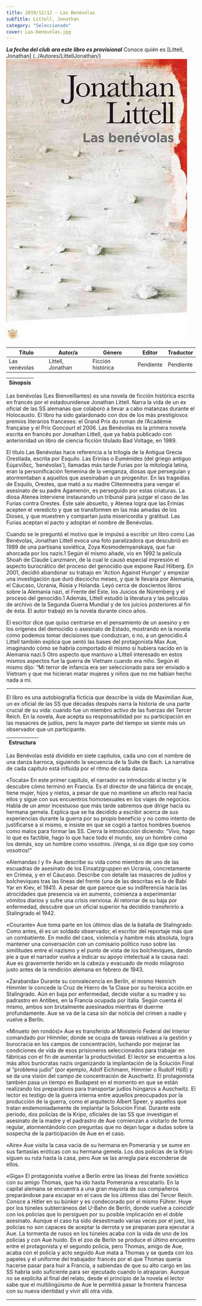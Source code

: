 ```yaml
---
title: 2019/12/12 - Las Benévolas
subTitle: Littell, Jonathan
category: "Seleccionado"
cover: Las-benevolas.jpg
---
```

***La fecha del club ara este libro es provisional***
Conoce quién es [Littell, Jonathan] (../Autores/LittellJonathan/)
!["Imagen no encontrada"](Las-benevolas.jpg)

Título | Autor/a | Género | Editor | Traductor |
------ | ------- | ------ | ------ | --------- |
Las venévolas | Littell, Jonathan | Ficción histórica | Pendiente | Pendiente |

|Sinopsis|
|--------|
Las benévolas (Les Bienveillantes) es una novela de ficción histórica escrita en francés por el estadounidense Jonathan Littell. Narra la vida de un ex oficial de las SS alemanas que colaboró a llevar a cabo matanzas durante el Holocausto. El libro ha sido galardonado con dos de los más prestigiosos premios literarios franceses: el Grand Prix du roman de l’Académie française y el Prix Goncourt el 2006. Las Benévolas es la primera novela escrita en francés por Jonathan Littell, que ya había publicado con anterioridad un libro de ciencia ficción titulado Bad Voltage, en 1989.

El título Las Benévolas hace referencia a la trilogía de la Antigua Grecia Orestíada, escrita por Esquilo. Las Erinias o Euménides (del griego antiguo Εύμενίδες, ‘benévolas’), llamadas más tarde Furias por la mitología latina, eran la personificación femenina de la venganza, diosas que perseguían y atormentaban a aquellos que asesinaban a un progenitor. En las tragedias de Esquilo, Orestes, que mató a su madre Clitemnestra para vengar el asesinato de su padre Agamenón, es perseguido por estas criaturas. La diosa Atenea interviene instaurando un tribunal para juzgar el caso de las Furias contra Orestes. Éste sale absuelto, y Atenea logra que las Erinias acepten el veredicto y que se transformen en las más amadas de los Dioses, y que muestren y compartan justa misericordia y gratitud. Las Furias aceptan el pacto y adoptan el nombre de Benévolas.

Cuando se le preguntó el motivo que le impulsó a escribir un libro como Las Benévolas, Jonathan Littell evoca una foto paralizadora que descubrió en 1989 de una partisana soviética, Zoya Kosmodemyanskaya, que fue ahorcada por los nazis.1 Según él mismo añade, vio en 1992 la película Shoah de Claude Lanzmann, de la cual le causó especial impresión el aspecto burocrático del proceso del genocidio que expone Raul Hilberg. En 2001, decidió abandonar su trabajo en 'Action Against Hunger' y empezar una investigación que duró dieciocho meses, y que le llevaría por Alemania, el Cáucaso, Ucrania, Rúsia y Holanda. Leyó cerca de doscientos libros sobre la Alemania nazi, el Frente del Este, los Juicios de Núremberg y el proceso del genocidio.1 Además, Littell estudió la literatura y las películas de archivo de la Segunda Guerra Mundial y de los juicios posteriores al fin de ésta. El autor trabajó en la novela durante cinco años.

El escritor dice que quiso centrarse en el pensamiento de un asesino y en los orígenes del democidio o asesinato de Estado, mostrando en la novela cómo podemos tomar decisiones que conduzcan, o no, a un genocidio.4 Littell también explica que sentó las bases del protagonista Max Aue, imaginando cómo se habría comportado él mismo si hubiera nacido en la Alemania nazi.5 Otro aspecto que mantuvo a Littell interesado en estos mismos aspectos fue la guerra de Vietnam cuando era niño. Según él mismo dijo: “Mi terror de infancia era ser seleccionado para ser enviado a Vietnam y que me hicieran matar mujeres y niños que no me habían hecho nada a mí.
***
El libro es una autobiografía ficticia que describe la vida de Maximilian Aue, un ex oficial de las SS que décadas después narra la historia de una parte crucial de su vida: cuando fue un miembro activo de las fuerzas del Tercer Reich. En la novela, Aue acepta su responsabilidad por su participación en las masacres de judíos, pero la mayor parte del tiempo se siente más un observador que un participante.

|Estructura|
|--------|
Las Benévolas está dividido en siete capítulos, cada uno con el nombre de una danza barroca, siguiendo la secuencia de la Suite de Bach. La narrativa de cada capítulo está influida por el ritmo de cada danza.

«Tocata» En este primer capítulo, el narrador es introducido al lector y le descubre cómo terminó en Francia. Es el director de una fábrica de encaje, tiene mujer, hijos y nietos, a pesar de que no mantiene un afecto real hacia ellos y sigue con sus encuentros homosexuales en los viajes de negocios. Habla de un amor incestuoso que más tarde sabremos que dirige hacia su hermana gemela. Explica que se ha decidido a escribir acerca de sus experiencias durante la guerra por su propio beneficio y no como intento de justificarse a sí mismo, e insiste en que se cogió a tantos hombres buenos como malos para formar las SS. Cierra la introducción diciendo: “Vivo, hago lo que es factible, hago lo que hace todo el mundo, soy un hombre como los demás, soy un hombre como vosotros. ¡Venga, si os digo que soy como vosotros!”

«Alemandas I y II»  Aue describe su vida como miembro de uno de las escuadras de asesinato de los Einsatzgruppen en Ucrania, concretamente en Crimea, y en el Cáucaso. Describe con detalle las masacres de judíos y bolcheviques tras las líneas del frente (una de las descritas es la de Babi Yar en Kiev, el 1941). A pesar de que parece que su indiferencia hacia las atrocidades que presencia va en aumento, comienza a experimentar vómitos diarios y sufre una crisis nerviosa. Al retornar de su baja por enfermedad, descubre que un oficial superior ha decidido transferirlo a Stalingrado el 1942.

«Courante» Aue toma parte en los últimos días de la batalla de Stalingrado. Como antes, él es un soldado observador, el escritor del reportaje más que un combatiente. En medio del caos, violencia y hambre más absoluta, logra mantener una conversación con un comisario político ruso sobre las similitudes entre el nazismo y el punto de vista de los bolcheviques, dando pie a que el narrador vuelva a indicar su apoyo intelectual a la causa nazi. Aue es gravemente herido en la cabeza y evacuado de modo milagroso justo antes de la rendición alemana en febrero de 1943.

«Zarabanda» Durante su convalecencia en Berlín, el mismo Heinrich Himmler le concede la Cruz de Hierro de 1a Clase por su heroica acción en Stalingrado. Aún en baja por enfermedad, decide visitar a su madre y su padrastro en Antibes, en la Francia ocupada por Italia. Según cuenta él mismo, ambos son brutalmente asesinados mientras él duerme profundamente. Aue se va de la casa sin dar noticia del crimen a nadie y vuelve a Berlín.

«Minueto (en rondós)» Aue es transferido al Ministerio Federal del Interior comandado por Himmler, donde se ocupa de tareas relativas a la gestión y burocracia en los campos de concentración, luchando por mejorar las condiciones de vida de esos prisioneros seleccionados para trabajar en fábricas con el fin de aumentar la productividad. El lector se encuentra a los más altos burócratas nazis organizando la implantación de la Solución Final al “problema judío” (por ejemplo, Adolf Eichmann, Himmler o Rudolf Höß) y se da una visión del campo de concentración de Auschwitz. El protagonista también pasa un tiempo en Budapest en el momento en que se están realizando los preparativos para transportar judíos húngaros a Auschwitz. El lector es testigo de la guerra interna entre aquellos preocupados por la producción de la guerra, como el arquitecto Albert Speer, y aquellos que tratan endemoniadamente de implantar la Solución Final. Durante este período, dos policías de la Kripo, oficiales de las SS que investigan el asesinato de la madre y el padrastro de Aue comienzan a visitarlo de forma regular, atormentándolo con preguntas que no dejan lugar a dudas sobre la sospecha de la participación de Aue en el caso.

«Aire» Aue visita la casa vacía de su hermana en Pomerania y se sume en sus fantasías eróticas con su hermana gemela. Los dos policías de la Kripo siguen su ruta hasta la casa, pero Aue se las arregla para esconderse de ellos.

«Giga» El protagonista vuelve a Berlín entre las líneas del frente soviético con su amigo Thomas, que ha ido hasta Pomerania a rescatarlo. En la capital alemana se encuentra a una gran mayoría de sus compañeros preparándose para escapar en el caos de los últimos días del Tercer Reich. Conoce a Hitler en su búnker y es condecorado por el mismo Führer. Huye por los túneles subterráneos del U-Bahn de Berlín, donde vuelve a coincidir con los policías que lo persiguen por su posible implicación en el doble asesinato. Aunque el caso ha sido desestimado varias veces por el juez, los policías no son capaces de aceptar la derrota y se preparan para ejecutar a Aue. La tormenta de rusos en los túneles acaba con la vida de uno de los policías y con Aue huido. En el zoo de Berlín se produce el último encuentro entre el protagonista y el segundo policía, pero Thomas, amigo de Aue, acaba con el policía y acto seguido Aue mata a Thomas y se queda con los papeles y el uniforme del trabajador francés por el que Thomas quería hacerse pasar para huir a Francia, a sabiendas de que su alto cargo en las SS habría sido suficiente para ser ejecutado cuando lo atraparan. Aunque no se explicita al final del relato, desde el principio de la novela el lector sabe que el multilingüismo de Aue le permitirá pasar la frontera francesa con su nueva identidad y vivir allí otra vida.
***